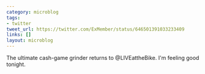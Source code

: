 ```yaml
---
category: microblog
tags:
- twitter
tweet_url: https://twitter.com/ExMember/status/646501391033233409
links: []
layout: microblog
---
```

The ultimate cash-game grinder returns to @LIVEattheBike. I'm feeling good tonight.
